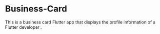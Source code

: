 # Business-Card
This is a business card Flutter app that displays the profile information of a Flutter developer .
